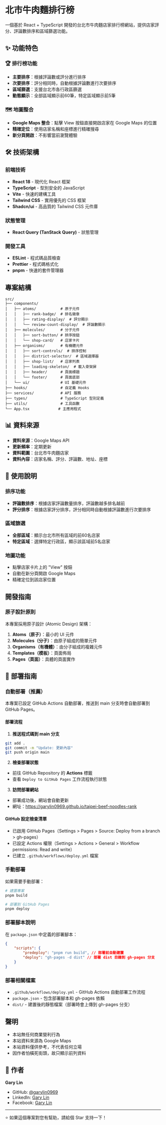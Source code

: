 # 北市牛肉麵排行榜

一個基於 React + TypeScript 開發的台北市牛肉麵店家排行榜網站，提供店家評分、評論數排序和區域篩選功能。

## ✨ 功能特色

### 🏆 排行榜功能

- **主要排序**：根據評論數或評分進行排序
- **次要排序**：評分相同時，自動根據評論數進行次要排序
- **區域篩選**：支援台北市各行政區篩選
- **動態顯示**：全部區域顯示前60筆，特定區域顯示前5筆

### 🗺️ 地圖整合

- **Google Maps 整合**：點擊 View 按鈕直接開啟店家在 Google Maps 的位置
- **精確定位**：使用店家名稱和座標進行精確搜尋
- **新分頁開啟**：不影響當前瀏覽體驗

## 🛠️ 技術架構

### 前端技術

- **React 18** - 現代化 React 框架
- **TypeScript** - 型別安全的 JavaScript
- **Vite** - 快速的建構工具
- **Tailwind CSS** - 實用優先的 CSS 框架
- **Shadcn/ui** - 高品質的 Tailwind CSS 元件庫

### 狀態管理

- **React Query (TanStack Query)** - 狀態管理

### 開發工具

- **ESLint** - 程式碼品質檢查
- **Prettier** - 程式碼格式化
- **pnpm** - 快速的套件管理器

## 專案結構

```
src/
├── components/
│   ├── atoms/           # 原子元件
│   │   ├── rank-badge/  # 排名徽章
│   │   ├── rating-display/  # 評分顯示
│   │   └── review-count-display/  # 評論數顯示
│   ├── molecules/       # 分子元件
│   │   ├── sort-button/ # 排序按鈕
│   │   └── shop-card/   # 店家卡片
│   ├── organisms/       # 有機體元件
│   │   ├── sort-controls/  # 排序控制
│   │   ├── district-selector/  # 區域選擇器
│   │   ├── shop-list/   # 店家列表
│   │   ├── loading-skeleton/  # 載入骨架屏
│   │   ├── header/      # 頁面標題
│   │   └── footer/      # 頁面底部
│   └── ui/              # UI 基礎元件
├── hooks/               # 自定義 Hooks
├── services/            # API 服務
├── types/               # TypeScript 型別定義
├── utils/               # 工具函數
└── App.tsx             # 主應用程式
```

## 📊 資料來源

- **資料來源**：Google Maps API
- **更新頻率**：定期更新
- **資料範圍**：台北市牛肉麵店家
- **資料內容**：店家名稱、評分、評論數、地址、座標

## 🎯 使用說明

### 排序功能

- **評論數排序**：根據店家評論數量排序，評論數越多排名越前
- **評分排序**：根據店家評分排序，評分相同時自動根據評論數進行次要排序

### 區域篩選

- **全部區域**：顯示台北市所有區域的前60名店家
- **特定區域**：選擇特定行政區，顯示該區域前5名店家

### 地圖功能

- 點擊店家卡片上的 "View" 按鈕
- 自動在新分頁開啟 Google Maps
- 精確定位到該店家位置

## 開發指南

### 原子設計原則

本專案採用原子設計 (Atomic Design) 架構：

1. **Atoms（原子）**：最小的 UI 元件
2. **Molecules（分子）**：由原子組成的簡單元件
3. **Organisms（有機體）**：由分子組成的複雜元件
4. **Templates（模板）**：頁面佈局
5. **Pages（頁面）**：具體的頁面實作

## 🚀 部署指南

### 自動部署（推薦）

本專案已設定 GitHub Actions 自動部署，推送到 main 分支時會自動部署到 GitHub Pages。

#### 部署流程

1. **推送程式碼到 main 分支**

```bash
git add .
git commit -m "Update: 更新內容"
git push origin main
```

2. **檢查部署狀態**

- 前往 GitHub Repository 的 **Actions** 標籤
- 查看 `Deploy to GitHub Pages` 工作流程執行狀態

3. **訪問部署網站**

- 部署成功後，網站會自動更新
- 網址：https://garylin0969.github.io/taipei-beef-noodles-rank

#### GitHub 設定檢查清單

- 已啟用 GitHub Pages（Settings > Pages > Source: Deploy from a branch > gh-pages）
- 已設定 Actions 權限（Settings > Actions > General > Workflow permissions: Read and write）
- 已建立 `.github/workflows/deploy.yml` 檔案

### 手動部署

如果需要手動部署：

```bash
# 建置專案
pnpm build

# 部署到 GitHub Pages
pnpm deploy
```

### 部署腳本說明

在 `package.json` 中定義的部署腳本：

```json
{
    "scripts": {
        "predeploy": "pnpm run build", // 部署前自動建置
        "deploy": "gh-pages -d dist" // 部署 dist 目錄到 gh-pages 分支
    }
}
```

### 部署相關檔案

- `.github/workflows/deploy.yml` - GitHub Actions 自動部署工作流程
- `package.json` - 包含部署腳本和 gh-pages 依賴
- `dist/` - 建置後的靜態檔案（部署時會上傳到 gh-pages 分支）

## 聲明

- 本站無任何商業營利行為
- 本站資料來源為 Google Maps
- 本站資料僅供參考，不代表任何立場
- 因作者怕橫死街頭，故只顯示前列資料

## 👨‍ 作者

**Gary Lin**

- GitHub: [@garylin0969](https://github.com/garylin0969)
- LinkedIn: [Gary Lin](https://www.linkedin.com/in/garylin0969)
- Facebook: [Gary Lin](https://www.facebook.com/profile.php?id=100009915255579)

---

⭐ 如果這個專案對您有幫助，請給個 Star 支持一下！
